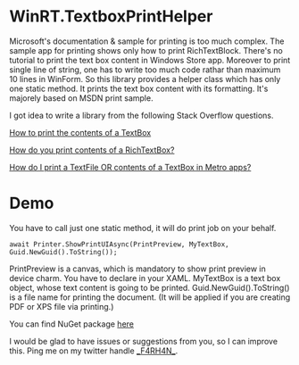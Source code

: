 WinRT.TextboxPrintHelper
========================

Microsoft's documentation &amp; sample for printing is too much complex. The sample app for printing shows only how to print RichTextBlock. There's no tutorial to print the text box content in Windows Store app. Moreover to print single line of string, one has to write too much code rathar than maximum 10 lines in WinForm. So this library provides a helper class which has only one static method. It prints the text box content with its formatting. It's majorely based on MSDN print sample.

I got idea to write a library from the following Stack Overflow questions.

[How to print the contents of a TextBox](http://stackoverflow.com/questions/15563886/how-to-print-the-contents-of-a-textbox)

[How do you print contents of a RichTextBox?](http://stackoverflow.com/questions/17894817/how-do-you-print-contents-of-a-richtextbox)

[How do I print a TextFile OR contents of a TextBox in Metro apps?](http://stackoverflow.com/questions/15595706/how-do-i-print-a-textfile-or-contents-of-a-textbox-in-metro-apps)

Demo
========================

You have to call just one static method, it will do print job on your behalf.

`await Printer.ShowPrintUIAsync(PrintPreview, MyTextBox, Guid.NewGuid().ToString());`

PrintPreview is a canvas, which is mandatory to show print preview in device charm. You have to declare <Canvas /> in your XAML.
MyTextBox is a text box object, whose text content is going to be printed.
Guid.NewGuid().ToString() is a file name for printing the document. (It will be applied if you are creating PDF or XPS file via printing.)

You can find NuGet package [here](https://www.nuget.org/packages/WinRT.TextboxPrintHelper/)

I would be glad to have issues or suggestions from you, so I can improve this. Ping me on my twitter handle [\_F4RH4N\_](https://twitter.com/_F4RH4N_).
